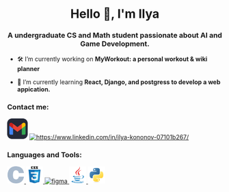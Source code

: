 <h1 align="center">Hello 👋, I'm Ilya</h1>
<h3 align="center">A undergraduate CS and Math student passionate about AI and Game Development.</h3>

- 🛠 I’m currently working on **MyWorkout: a personal workout & wiki planner**

- 🎯 I’m currently learning **React, Django, and postgress to develop a web appication.**

<h3 align="left">Contact me:</h3>
<p align="left">
<a href="https://mail.google.com/mail/?view=cm&fs=1&to=ilyakononov2714@gmail.com" target="_blank" rel="noopener noreferrer"></a> <img src="./icons/Gmail-Dark.svg" width="48" alt="https://mail.google.com/mail/?view=cm&fs=1&to=ilyakononov2714@gmail.com" width="70"/></a>
<a href="https://www.linkedin.com/in/ilya-kononov-07101b267/" target="blank"><img align="center" src="https://raw.githubusercontent.com/rahuldkjain/github-profile-readme-generator/master/src/images/icons/Social/linked-in-alt.svg" alt="https://www.linkedin.com/in/ilya-kononov-07101b267/" height="30" width="40" /></a>
</p>

<h3 align="left">Languages and Tools:</h3><p align="left"> 
<a href="https://www.cprogramming.com/" target="_blank" rel="noreferrer"> <img src="https://raw.githubusercontent.com/devicons/devicon/master/icons/c/c-original.svg" alt="c" width="40" height="40"/> </a> 
<a href="https://www.w3schools.com/css/" target="_blank" rel="noreferrer"> <img src="https://raw.githubusercontent.com/devicons/devicon/master/icons/css3/css3-original-wordmark.svg" alt="css3" width="40" height="40"/> </a> 
<a href="https://www.figma.com/" target="_blank" rel="noreferrer"> <img src="https://www.vectorlogo.zone/logos/figma/figma-icon.svg" alt="figma" width="40" height="40"/> </a> 
<a href="https://www.w3.org/html/" target="_blank" rel="noreferrer"> </a> 
<a href="https://www.java.com" target="_blank" rel="noreferrer"> <img src="https://raw.githubusercontent.com/devicons/devicon/master/icons/java/java-original.svg" alt="java" width="40" height="40"/> </a> 
<a href="https://www.python.org" target="_blank" rel="noreferrer"> <img src="https://raw.githubusercontent.com/devicons/devicon/master/icons/python/python-original.svg" alt="python" width="40" height="40"/> </a>
</p>
